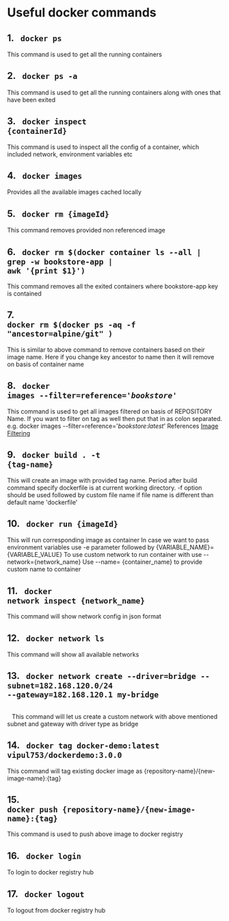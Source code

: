 # Useful docker commands

## 1. <code> docker ps </code>
<span> This command is used to get all the running containers </span>

## 2. <code> docker ps -a </code>
<span> This command is used to get all the running containers along with ones that have been exited </span>

## 3. <code> docker inspect {containerId} </code>
<span> This command is used to inspect all the config of a container, which included network, environment variables etc </span>

## 4. <code> docker images </code>
<span> Provides all the available images cached locally </span>

## 5. <code> docker rm {imageId} </code>
<span> This command removes provided non referenced image </span>

## 6. <code> docker rm $(docker container ls --all | grep -w bookstore-app | awk '{print $1}') </code>
<span> This command removes all the exited containers where bookstore-app key is contained </span>

## 7. <code> docker rm $(docker ps -aq  -f "ancestor=alpine/git" ) </code>
<span> This is similar to above command to remove containers based on their image name. Here if you change key ancestor to name then it will remove on basis of container name </span>

## 8. <code> docker images --filter=reference='*bookstore*' </code>
<span> This command is used to get all images filtered on basis of REPOSITORY Name. If you want to filter on tag as well then put that in as colon separated. 
        e.g. docker images --filter=reference='*bookstore*:*latest*'
References <a href="https://docs.docker.com/engine/reference/commandline/images/#filtering"> Image Filtering </a>
</span>

## 9. <code> docker build . -t {tag-name} </code>
<span> 

This will create an image with provided tag name.
Period after build command specify dockerfile is at current working directory. 
-f option should be used followed by custom file name if file name is different than default name 'dockerfile'

</span>

## 10. <code> docker run {imageId} </code>
<span> This will run corresponding image as container 
In case we want to pass environment variables use -e parameter followed by {VARIABLE_NAME}={VARIABLE_VALUE}
To use custom network to run container with use --network={network_name} 
Use --name= {container_name} to provide custom name to container
</span>

## 11. <code> docker network inspect {network_name} </code>
<span> This command will show network config in json format </span>

## 12. <code> docker network ls </code>
<span> This command will show all available networks </span>

## 13. <code>  docker network create --driver=bridge --subnet=182.168.120.0/24 --gateway=182.168.120.1 my-bridge
 </code> 
<span> This command will let us create a custom network with above mentioned subnet and gateway with driver type as bridge</span>

## 14. <code> docker tag docker-demo:latest vipul753/dockerdemo:3.0.0 </code>
<span> This command will tag existing docker image as {repository-name}/{new-image-name}:{tag}</span>

## 15. <code> docker push {repository-name}/{new-image-name}:{tag} </code>
<span> This command is used to push above image to docker registry </span>

## 16. <code> docker login </code>
<span> To login to docker registry hub </span>

## 17. <code> docker logout </code>
<span> To logout from docker registry hub </span>